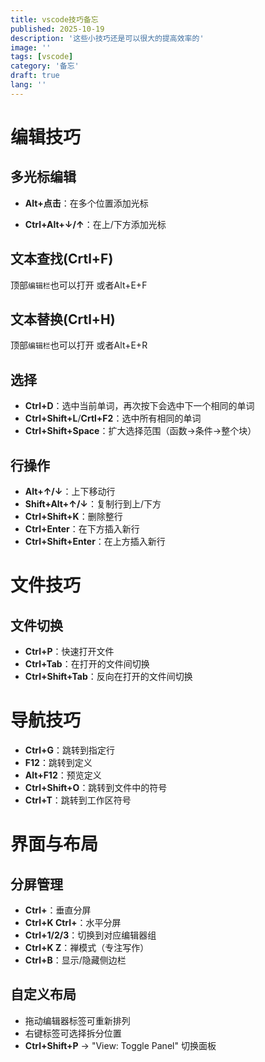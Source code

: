 ```yaml
---
title: vscode技巧备忘
published: 2025-10-19
description: '这些小技巧还是可以很大的提高效率的'
image: ''
tags: [vscode]
category: '备忘'
draft: true
lang: ''
---
```

# 编辑技巧

## 多光标编辑
- **Alt+点击**：在多个位置添加光标

- **Ctrl+Alt+↓/↑**：在上/下方添加光标

## 文本查找(Crtl+F)
顶部`编辑栏`也可以打开
或者Alt+E+F

## 文本替换(Crtl+H)
顶部`编辑栏`也可以打开
或者Alt+E+R

## 选择
- **Ctrl+D**：选中当前单词，再次按下会选中下一个相同的单词
- **Ctrl+Shift+L**/**Crtl+F2**：选中所有相同的单词
- **Ctrl+Shift+Space**：扩大选择范围（函数→条件→整个块）

## 行操作
- **Alt+↑/↓**：上下移动行
- **Shift+Alt+↑/↓**：复制行到上/下方
- **Ctrl+Shift+K**：删除整行
- **Ctrl+Enter**：在下方插入新行
- **Ctrl+Shift+Enter**：在上方插入新行

# 文件技巧

## 文件切换
- **Ctrl+P**：快速打开文件
- **Ctrl+Tab**：在打开的文件间切换
- **Ctrl+Shift+Tab**：反向在打开的文件间切换

# 导航技巧
- **Ctrl+G**：跳转到指定行
- **F12**：跳转到定义
- **Alt+F12**：预览定义
- **Ctrl+Shift+O**：跳转到文件中的符号
- **Ctrl+T**：跳转到工作区符号

# 界面与布局
## 分屏管理
- **Ctrl+**：垂直分屏
- **Ctrl+K Ctrl+**：水平分屏
- **Ctrl+1/2/3**：切换到对应编辑器组
- **Ctrl+K Z**：禅模式（专注写作）
- **Ctrl+B**：显示/隐藏侧边栏
## 自定义布局
- 拖动编辑器标签可重新排列
- 右键标签可选择拆分位置
- **Ctrl+Shift+P** → "View: Toggle Panel" 切换面板


